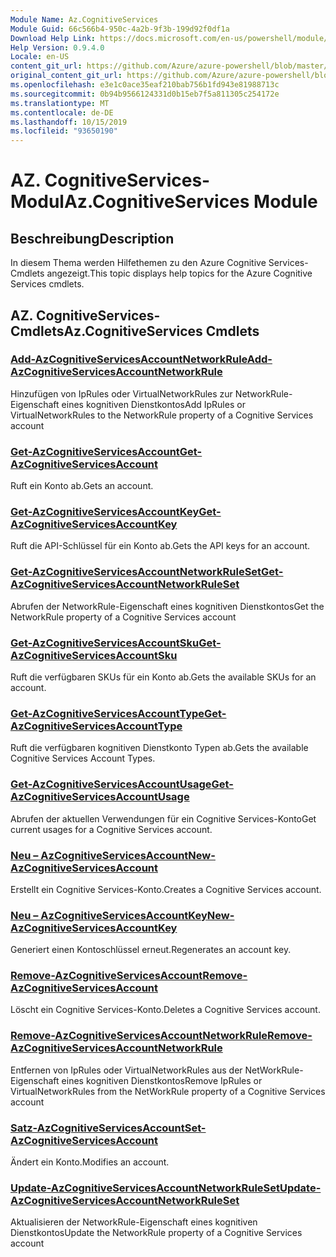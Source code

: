 ```yaml
---
Module Name: Az.CognitiveServices
Module Guid: 66c566b4-950c-4a2b-9f3b-199d92f0df1a
Download Help Link: https://docs.microsoft.com/en-us/powershell/module/az.cognitiveservices
Help Version: 0.9.4.0
Locale: en-US
content_git_url: https://github.com/Azure/azure-powershell/blob/master/src/CognitiveServices/CognitiveServices/help/Az.CognitiveServices.md
original_content_git_url: https://github.com/Azure/azure-powershell/blob/master/src/CognitiveServices/CognitiveServices/help/Az.CognitiveServices.md
ms.openlocfilehash: e3e1c0ace35eaf210bab756b1fd943e81988713c
ms.sourcegitcommit: 0b94b9566124331d0b15eb7f5a811305c254172e
ms.translationtype: MT
ms.contentlocale: de-DE
ms.lasthandoff: 10/15/2019
ms.locfileid: "93650190"
---
```

# <span data-ttu-id="e5224-101">AZ. CognitiveServices-Modul</span><span class="sxs-lookup"><span data-stu-id="e5224-101">Az.CognitiveServices Module</span></span>
## <span data-ttu-id="e5224-102">Beschreibung</span><span class="sxs-lookup"><span data-stu-id="e5224-102">Description</span></span>
<span data-ttu-id="e5224-103">In diesem Thema werden Hilfethemen zu den Azure Cognitive Services-Cmdlets angezeigt.</span><span class="sxs-lookup"><span data-stu-id="e5224-103">This topic displays help topics for the Azure Cognitive Services cmdlets.</span></span>

## <span data-ttu-id="e5224-104">AZ. CognitiveServices-Cmdlets</span><span class="sxs-lookup"><span data-stu-id="e5224-104">Az.CognitiveServices Cmdlets</span></span>
### [<span data-ttu-id="e5224-105">Add-AzCognitiveServicesAccountNetworkRule</span><span class="sxs-lookup"><span data-stu-id="e5224-105">Add-AzCognitiveServicesAccountNetworkRule</span></span>](Add-AzCognitiveServicesAccountNetworkRule.md)
<span data-ttu-id="e5224-106">Hinzufügen von IpRules oder VirtualNetworkRules zur NetworkRule-Eigenschaft eines kognitiven Dienstkontos</span><span class="sxs-lookup"><span data-stu-id="e5224-106">Add IpRules or VirtualNetworkRules to the NetworkRule property of a Cognitive Services account</span></span>

### [<span data-ttu-id="e5224-107">Get-AzCognitiveServicesAccount</span><span class="sxs-lookup"><span data-stu-id="e5224-107">Get-AzCognitiveServicesAccount</span></span>](Get-AzCognitiveServicesAccount.md)
<span data-ttu-id="e5224-108">Ruft ein Konto ab.</span><span class="sxs-lookup"><span data-stu-id="e5224-108">Gets an account.</span></span>

### [<span data-ttu-id="e5224-109">Get-AzCognitiveServicesAccountKey</span><span class="sxs-lookup"><span data-stu-id="e5224-109">Get-AzCognitiveServicesAccountKey</span></span>](Get-AzCognitiveServicesAccountKey.md)
<span data-ttu-id="e5224-110">Ruft die API-Schlüssel für ein Konto ab.</span><span class="sxs-lookup"><span data-stu-id="e5224-110">Gets the API keys for an account.</span></span>

### [<span data-ttu-id="e5224-111">Get-AzCognitiveServicesAccountNetworkRuleSet</span><span class="sxs-lookup"><span data-stu-id="e5224-111">Get-AzCognitiveServicesAccountNetworkRuleSet</span></span>](Get-AzCognitiveServicesAccountNetworkRuleSet.md)
<span data-ttu-id="e5224-112">Abrufen der NetworkRule-Eigenschaft eines kognitiven Dienstkontos</span><span class="sxs-lookup"><span data-stu-id="e5224-112">Get the NetworkRule property of a Cognitive Services account</span></span>

### [<span data-ttu-id="e5224-113">Get-AzCognitiveServicesAccountSku</span><span class="sxs-lookup"><span data-stu-id="e5224-113">Get-AzCognitiveServicesAccountSku</span></span>](Get-AzCognitiveServicesAccountSku.md)
<span data-ttu-id="e5224-114">Ruft die verfügbaren SKUs für ein Konto ab.</span><span class="sxs-lookup"><span data-stu-id="e5224-114">Gets the available SKUs for an account.</span></span>

### [<span data-ttu-id="e5224-115">Get-AzCognitiveServicesAccountType</span><span class="sxs-lookup"><span data-stu-id="e5224-115">Get-AzCognitiveServicesAccountType</span></span>](Get-AzCognitiveServicesAccountType.md)
<span data-ttu-id="e5224-116">Ruft die verfügbaren kognitiven Dienstkonto Typen ab.</span><span class="sxs-lookup"><span data-stu-id="e5224-116">Gets the available Cognitive Services Account Types.</span></span>

### [<span data-ttu-id="e5224-117">Get-AzCognitiveServicesAccountUsage</span><span class="sxs-lookup"><span data-stu-id="e5224-117">Get-AzCognitiveServicesAccountUsage</span></span>](Get-AzCognitiveServicesAccountUsage.md)
<span data-ttu-id="e5224-118">Abrufen der aktuellen Verwendungen für ein Cognitive Services-Konto</span><span class="sxs-lookup"><span data-stu-id="e5224-118">Get current usages for a Cognitive Services account.</span></span>

### [<span data-ttu-id="e5224-119">Neu – AzCognitiveServicesAccount</span><span class="sxs-lookup"><span data-stu-id="e5224-119">New-AzCognitiveServicesAccount</span></span>](New-AzCognitiveServicesAccount.md)
<span data-ttu-id="e5224-120">Erstellt ein Cognitive Services-Konto.</span><span class="sxs-lookup"><span data-stu-id="e5224-120">Creates a Cognitive Services account.</span></span>

### [<span data-ttu-id="e5224-121">Neu – AzCognitiveServicesAccountKey</span><span class="sxs-lookup"><span data-stu-id="e5224-121">New-AzCognitiveServicesAccountKey</span></span>](New-AzCognitiveServicesAccountKey.md)
<span data-ttu-id="e5224-122">Generiert einen Kontoschlüssel erneut.</span><span class="sxs-lookup"><span data-stu-id="e5224-122">Regenerates an account key.</span></span>

### [<span data-ttu-id="e5224-123">Remove-AzCognitiveServicesAccount</span><span class="sxs-lookup"><span data-stu-id="e5224-123">Remove-AzCognitiveServicesAccount</span></span>](Remove-AzCognitiveServicesAccount.md)
<span data-ttu-id="e5224-124">Löscht ein Cognitive Services-Konto.</span><span class="sxs-lookup"><span data-stu-id="e5224-124">Deletes a Cognitive Services account.</span></span>

### [<span data-ttu-id="e5224-125">Remove-AzCognitiveServicesAccountNetworkRule</span><span class="sxs-lookup"><span data-stu-id="e5224-125">Remove-AzCognitiveServicesAccountNetworkRule</span></span>](Remove-AzCognitiveServicesAccountNetworkRule.md)
<span data-ttu-id="e5224-126">Entfernen von IpRules oder VirtualNetworkRules aus der NetWorkRule-Eigenschaft eines kognitiven Dienstkontos</span><span class="sxs-lookup"><span data-stu-id="e5224-126">Remove IpRules or VirtualNetworkRules from the NetWorkRule property of a Cognitive Services account</span></span>

### [<span data-ttu-id="e5224-127">Satz-AzCognitiveServicesAccount</span><span class="sxs-lookup"><span data-stu-id="e5224-127">Set-AzCognitiveServicesAccount</span></span>](Set-AzCognitiveServicesAccount.md)
<span data-ttu-id="e5224-128">Ändert ein Konto.</span><span class="sxs-lookup"><span data-stu-id="e5224-128">Modifies an account.</span></span>

### [<span data-ttu-id="e5224-129">Update-AzCognitiveServicesAccountNetworkRuleSet</span><span class="sxs-lookup"><span data-stu-id="e5224-129">Update-AzCognitiveServicesAccountNetworkRuleSet</span></span>](Update-AzCognitiveServicesAccountNetworkRuleSet.md)
<span data-ttu-id="e5224-130">Aktualisieren der NetworkRule-Eigenschaft eines kognitiven Dienstkontos</span><span class="sxs-lookup"><span data-stu-id="e5224-130">Update the NetworkRule property of a Cognitive Services account</span></span>


